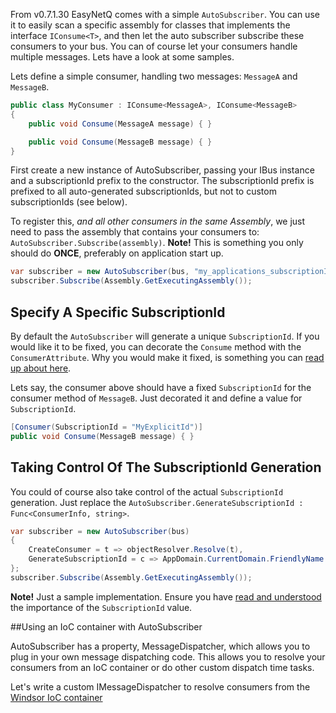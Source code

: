 From v0.7.1.30 EasyNetQ comes with a simple `AutoSubscriber`. You can use it to easily scan a specific assembly for classes that implements the interface `IConsume<T>`, and then let the auto subscriber subscribe these consumers to your bus. You can of course let your consumers handle multiple messages. Lets have a look at some samples.

Lets define a simple consumer, handling two messages: `MessageA` and `MessageB`.

```c#
public class MyConsumer : IConsume<MessageA>, IConsume<MessageB>
{
    public void Consume(MessageA message) { }

    public void Consume(MessageB message) { }
}
```

First create a new instance of AutoSubscriber, passing your IBus instance and a subscriptionId prefix to the constructor. The subscriptionId prefix is prefixed to all auto-generated subscriptionIds, but not to custom subscriptionIds (see below).

To register this, _and all other consumers in the same Assembly_, we just need to pass the assembly that contains your consumers to: `AutoSubscriber.Subscribe(assembly)`. **Note!** This is something you only should do **ONCE**, preferably on application start up.

```c#
var subscriber = new AutoSubscriber(bus, "my_applications_subscriptionId_prefix");
subscriber.Subscribe(Assembly.GetExecutingAssembly());
```

## Specify A Specific SubscriptionId
By default the `AutoSubscriber` will generate a unique `SubscriptionId`. If you would like it to be fixed, you can decorate the `Consume` method with the `ConsumerAttribute`. Why you would make it fixed, is something you can [read up about here](subscribe).

Lets say, the consumer above should have a fixed `SubscriptionId` for the consumer method of `MessageB`. Just decorated it and define a value for `SubscriptionId`.

```c#
[Consumer(SubscriptionId = "MyExplicitId")]
public void Consume(MessageB message) { }
```

## Taking Control Of The SubscriptionId Generation
You could of course also take control of the actual `SubscriptionId` generation. Just replace the `AutoSubscriber.GenerateSubscriptionId : Func<ConsumerInfo, string>`.

```c#
var subscriber = new AutoSubscriber(bus)
{
    CreateConsumer = t => objectResolver.Resolve(t),
    GenerateSubscriptionId = c => AppDomain.CurrentDomain.FriendlyName + c.ConcreteType.Name
};
subscriber.Subscribe(Assembly.GetExecutingAssembly());
```

**Note!** Just a sample implementation. Ensure you have [read and understood](subscribe) the importance of the `SubscriptionId` value.

##Using an IoC container with AutoSubscriber

AutoSubscriber has a property, MessageDispatcher, which allows you to plug in your own message dispatching code. This allows you to resolve your consumers from an IoC container or do other custom dispatch time tasks.

Let's write a custom IMessageDispatcher to resolve consumers from the [Windsor IoC container](http://docs.castleproject.org/Windsor.MainPage.ashx)

```C#

```